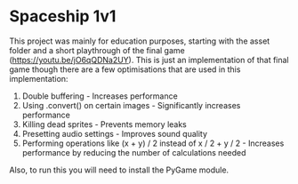 # Spaceship 1v1

This project was mainly for education purposes, starting with the asset folder and a short playthrough of the final game (https://youtu.be/jO6qQDNa2UY). This is just an implementation of that final game though there are a few optimisations that are used in this implementation:
1. Double buffering - Increases performance
2. Using .convert() on certain images - Significantly increases performance
3. Killing dead sprites - Prevents memory leaks
4. Presetting audio settings - Improves sound quality
5. Performing operations like (x + y) / 2 instead of x / 2 + y / 2 - Increases performance by reducing the number of calculations needed

Also, to run this you will need to install the PyGame module.
